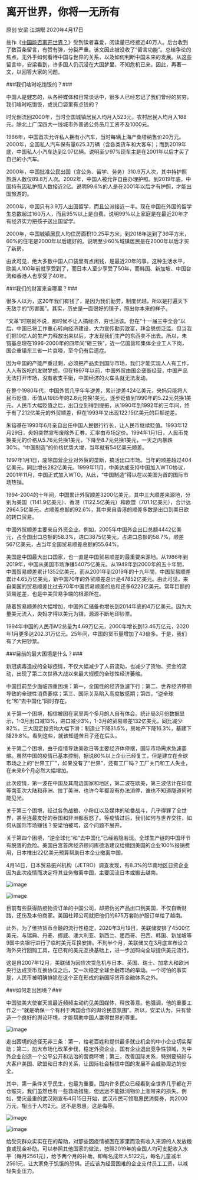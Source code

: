 离开世界，你将一无所有
====================

原创 安梁 江湖眼 2020年4月17日

拙作《[中国能否离开世界？](2020-04-09-中国能否离开世界)》受到读者喜爱，阅读量已经接近40万人。后台收到了数百条留言，有赞有弹，分裂严重。该文因此被没收了“留言功能”。总结争论的焦点，无外乎如何看待中国与世界的关系，以及如何判断中国未来的发展。从这些留言中，安梁看到，许多国人仍沉浸在大国梦里，不知危机已来。因此，再著一文，以回答大家的问题。


###我们啥时吃饱饭的？###


中国人是健忘的，从各种媒体和日常谈话中，很多人已经忘记了我们曾经的贫穷。我们啥时吃饱饭，或说口袋里有点钱的？


时光倒流回2000年，当时全国城镇居民人均月入523元，农村居民人均月入188元。除北上广深四大一线城市外普通公务员月工资不及1000元。


1986年，中国首次允许私人拥有小汽车，当时每辆上海产桑塔纳售价20万元。2000年，全国私人汽车保有量625.3万辆（含各类货车和大客车）；而到2019年底，中国私人小汽车达到2.07亿辆。说明至少97%现车主是在2001年以后才买了自己的小汽车。


2000年，中国批准公民出国（含公务、留学、劳务）310.9万人次，其中持护照旅游人数仅89.8万人次。2002年，中国人被允许自由办理护照。到2019年底，中国持有因私护照人数接近2亿。说明99.6%的人是在2001年以后才有护照，才能出国旅游的。


2000年，中国只有3.9万人出国留学，而且公派接近一半。现在中国在外国的留学生总数超过160万人，而且95%以上是自费。说明99%以上家庭是在最近20年才有经济实力把孩子送出国留学。


2000年，中国城镇居民人均住房面积10.25平方米，到2018年达到了39平方米，60%的住宅是2000年以后建好的。说明至少60%城镇居民是在2000年以后才买了新房。


由此可见，绝大多数中国人口袋里有点闲钱，是最近20年的事。这种生活水平，欧美人100年前就享受到了，而日本人至少享受了50年，而韩国、新加坡、中国台湾和香港人也享受了40年。


###我们的财富来自哪里？###


很多人以为，这20年我们有钱了，是因为我们勤劳，制度优越，所以是打遍天下无敌手的“厉害国”。其实，历史是一面很好的镜子，照出你本来的样子。


“文革”时期就不说，那时候不让人搞经济，穷也活该。但在“十一届三中全会”以后，中国已将工作重心转向经济建设，大力宣传勤劳致富，拜金思想泛滥。但当我们把10亿人的生产力释放出来以后，才发现我们生产的东西卖不出去。所以，朱镕基总理在1996-2000年的四年间“砸三铁”，近一亿国营和集体企业工人下岗，国企重镇东三省一片哀嚎，至今仍有后遗症。


因为中国的产能严重过剩，必须把产品卖到国际市场，我们才能实现人人有工作，人人有饭吃的发财梦想。但在1997年以前，中国外贸由国企垄断经营，中国产品无法打开市场，没有收支平衡，中国经济的火车头就无法发动。


在整个1980年代，中国外贸几乎年年逆差，累计逆差424亿美元，央妈只能将人民币贬值，币值从1985年的2.8元兑换1美元，逐步贬值到1990年的5.22元兑换1美元。人民币大幅贬值之后，出口立刻得到提振，从1990年到1992年的三年间，终于有了212亿美元的外贸顺差，但在1993年又出现122.15亿美元的巨额逆差。


朱镕基在1993年6月亲自出任中国人民银行行长，让人民币继续贬值。1993年12月29日，央妈突然宣布废除外汇券，汇率由市场定价。1994年1月1日，人民币兑换美元的价格从5.76元兑换1美元，下降至8.7元兑换1美元，一天之内暴跌30%。“中国制造”的价格优势大增，当年就有54亿美元顺差。


1997年1月1日，废除国营企业对外贸的垄断，搞活出口市场。当年的顺差超过404亿美元，同比增长282亿美元。1999年11月，中美达成支持中国加入WTO协议，2001年11月，中国正式加入WTO。从此，“中国制造”得以在以美国为首的国际市场热销。


1994-2004的十年间，中国累计外贸顺差3200亿美元，其中三大顺差来源地，分别为美国（1141.9亿美元）、香港（1122.5亿美元）和欧盟（701.1亿美元），合计达2964.5亿美元，占顺差总额的92.6%，其中来自香港的顺差多数是出口到美日欧的转口贸易。


中国外贸顺差主要来自外资企业。例如，2005年中国外企出口总额4442亿美元，占全国出口总额的58.3%，进口3875亿美元，占进口总额的58.7%，顺差567亿美元，占当年全国贸易顺差总额的55.64%。


美国是中国最大出口国家，也一直是中国贸易顺差的最重要来源地。从1986年到2019年，中国从美国市场净赚54075亿美元。从1949年到2000年的五十年間，中国贸易顺差累计1352亿美元，而从2001年到2019年的十九年間，中国贸易顺差累计4.65万亿美元，新中国70年的外贸顺差总计是47852亿美元。由此可见，来自美国的贸易顺差比过去70年中国贸易顺差的总和还多6223亿美元。常年巨额的贸易逆差，也是中美贸易争端的根源所在。


随着贸易顺差的大幅增加，中国外汇储备也增长到2014年底的4万亿美元。因为大量美元流入，央妈才得以美元为锚，源源不断地印钞票。


1994年中国的人民币M2总量为4.69万亿元，2000年增长到13.46万亿元，2020年1月更多达202.31万亿元。25年间，中国的货币量增加了43倍多。于是，我们有了大把钞票。


###目前的最大困境是什么？###


新冠病毒造成的全球疫情，不仅大幅减少了人员流动，也减少了货物、资金的流动，出现了第二次世界大战以来最大规模的全球性经济萎缩。


中国目前至少面临四重困境：第一，全国性的经济急遽下行；第二、世界经济停顿导致的全球性消费萎缩；第三、国际关系陷入高度敏感期；第四，“逆全球化”和“去中国化”同时存在。


关于第一个困境，相信被困在家里两个多月的人自有体会。统计局3月份数据显示，1-3月出口减13%，进口减少3%，1-3月的贸易顺差132亿美元，同比减少82%。三大固定投资均大幅下滑：制造业下降31.5%，房地产下降16.3%，基建下降29.8%。看到这些，就该知道苦日子还在后头。


关于第二个困境，由于疫情导致美欧日等主要经济体停摆，国际市场需求急遽萎缩。虽然中国的疫情已基本控制，据说80%以上企业已经复工，但是建立在全球市场之上的“世界工厂”，如果没有了“世界”，还有工厂吗？工厂关门和工人失业，在未来6个月必然大幅增加。


此次疫情，第一波在中国及其周边国家和地区，第二波在欧美，第三波估计在印度等南亚次大陆和非洲、拉丁美洲，也许今年都没有办法消停，谁也不知道隧道何时能见光。


关于第三个困境，经过各色战狼、小粉红以及媒体的轮番战斗，几乎得罪了全世界，甚至连最友好的泰国和非洲都惹怒了。等疫情过后，我们如何与世界交往，如何从国际市场赚钱？安梁怕被骂，这个问题不展开。


关于第四个困境，“逆全球化”和“去中国化”已经若隐若现。全球生产链的中国环节有脱落的危险。美国白宫首席经济顾问库德洛建议给撤回美国的企业100%报销费用，日本推出22亿美元预算帮助日本企业撤离中国。


4月14日，日本贸易振兴机构（JETRO）调查发现，有8.3%的华南地区日资企业因为此次疫情而决定将其业务撤离中国，主要回流日本或搬去越南。

![image](2020-04-17-lk01.jpg)

![image](2020-04-17-lk02.jpg)


目前有些获得防疫物资订单的中国公司，却把伪劣产品出口到美国，不仅自断财路，还伤及本份商家。美国杜邦公司就把他们的675万套防护服订单给了越南。


此外，为了维持货币金融的流行性稳定，2020年3月19日，美联储安排了4500亿美元，与瑞典、丹麦、挪威、澳大利亚、新西兰、墨西哥、巴西、韩国、新加坡等9国中央银行进行了临时美元互换安排。不到半个月，美联储又在3月底宣布设立海外央行回购工具，在已有的美元互换基础上，进一步加码向全球提供美元流行。


这是自2007年12月，美联储为因应次贷危机与日本、英国、瑞士、加拿大和欧洲央行达成货币互换协议之后，又一次稳定全球金融市场的举动。一个可怕的事实是，人民币被明确排除在这个正在形成的新国际货币金融体系之外。


###如何走出困境？###


中国驻美大使崔天凯最近频频主动约见美国媒体，释放善意。他强调，他的重要工作之一“就是确保一个有利于两国合作的舆论民意氛围”。所以，安梁认为，只有营造一个良好的舆论环境，才能帮助中国人赢得世界的尊重。

![image](2020-04-17-lk03.jpg)

走出困境的途径无非三条：第一，给老百姓和提供最多就业机会的中小企业切实帮助；第二，加大市场化改革步伐，稳定外资企业，国有企业退出竞争性领域，为中外企业创造一个公平公开和法治的营商环境；第三，改善国际关系，特别要搞好与大客户美国、欧盟和日本的关系，让国际社会相信中国的发展不会威胁周边的安全。


其中，第一条件关乎民生，也最为重要。国内许多民众已经看到全世界几乎都在开仓赈灾，我们虽然也有一些救助措施，但远远不能抵消物价上涨带来的损失。例如，受灾最重的武汉刚宣布4月15日开始，武汉市民可领取惠民消费券，共2000万元，相当于人均2元。这不是恩惠，这是侮辱。

![image](2020-04-17-lk04.jpg)

![image](2020-04-17-lk05.jpg)

给受灾群众实实在在的帮助，对那些因疫情被困在家里而没有收入来源的人发放粮食或现金补助。可以参照其他国家的做法，按照2019年的全国人均可支配收入水平（每月2561元），给予两个月的补助，即每名成年人5122元，每名儿童减半2561元，让大家免于饥饿的恐惧。还应该为经营困难的企业支付员工工资，以减轻失业压力。
